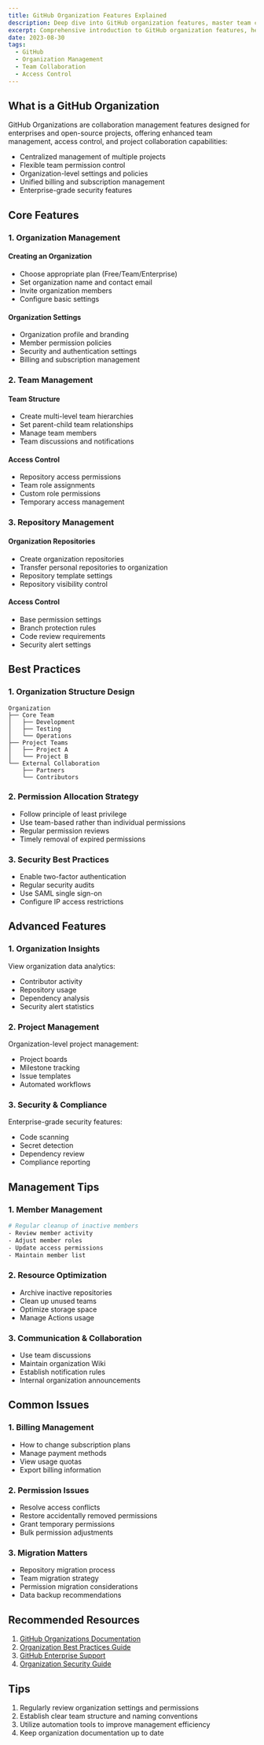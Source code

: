```yaml
---
title: GitHub Organization Features Explained
description: Deep dive into GitHub organization features, master team collaboration management
excerpt: Comprehensive introduction to GitHub organization features, helping you better manage teams and projects
date: 2023-08-30
tags:
  - GitHub
  - Organization Management
  - Team Collaboration
  - Access Control
---
```


## What is a GitHub Organization

GitHub Organizations are collaboration management features designed for enterprises and open-source projects, offering enhanced team management, access control, and project collaboration capabilities:

- Centralized management of multiple projects
- Flexible team permission control
- Organization-level settings and policies
- Unified billing and subscription management
- Enterprise-grade security features

## Core Features

### 1. Organization Management

#### Creating an Organization

- Choose appropriate plan (Free/Team/Enterprise)
- Set organization name and contact email
- Invite organization members
- Configure basic settings

#### Organization Settings

- Organization profile and branding
- Member permission policies
- Security and authentication settings
- Billing and subscription management

### 2. Team Management

#### Team Structure

- Create multi-level team hierarchies
- Set parent-child team relationships
- Manage team members
- Team discussions and notifications

#### Access Control

- Repository access permissions
- Team role assignments
- Custom role permissions
- Temporary access management

### 3. Repository Management

#### Organization Repositories

- Create organization repositories
- Transfer personal repositories to organization
- Repository template settings
- Repository visibility control

#### Access Control

- Base permission settings
- Branch protection rules
- Code review requirements
- Security alert settings

## Best Practices

### 1. Organization Structure Design

```plaintext
Organization
├── Core Team
│   ├── Development
│   ├── Testing
│   └── Operations
├── Project Teams
│   ├── Project A
│   └── Project B
└── External Collaboration
    ├── Partners
    └── Contributors
```

### 2. Permission Allocation Strategy

- Follow principle of least privilege
- Use team-based rather than individual permissions
- Regular permission reviews
- Timely removal of expired permissions

### 3. Security Best Practices

- Enable two-factor authentication
- Regular security audits
- Use SAML single sign-on
- Configure IP access restrictions

## Advanced Features

### 1. Organization Insights

View organization data analytics:

- Contributor activity
- Repository usage
- Dependency analysis
- Security alert statistics

### 2. Project Management

Organization-level project management:

- Project boards
- Milestone tracking
- Issue templates
- Automated workflows

### 3. Security & Compliance

Enterprise-grade security features:

- Code scanning
- Secret detection
- Dependency review
- Compliance reporting

## Management Tips

### 1. Member Management

```bash
# Regular cleanup of inactive members
- Review member activity
- Adjust member roles
- Update access permissions
- Maintain member list
```

### 2. Resource Optimization

- Archive inactive repositories
- Clean up unused teams
- Optimize storage space
- Manage Actions usage

### 3. Communication & Collaboration

- Use team discussions
- Maintain organization Wiki
- Establish notification rules
- Internal organization announcements

## Common Issues

### 1. Billing Management

- How to change subscription plans
- Manage payment methods
- View usage quotas
- Export billing information

### 2. Permission Issues

- Resolve access conflicts
- Restore accidentally removed permissions
- Grant temporary permissions
- Bulk permission adjustments

### 3. Migration Matters

- Repository migration process
- Team migration strategy
- Permission migration considerations
- Data backup recommendations

## Recommended Resources

1. [GitHub Organizations Documentation](https://docs.github.com/organizations)
2. [Organization Best Practices Guide](https://resources.github.com/organizations/)
3. [GitHub Enterprise Support](https://support.github.com/enterprise)
4. [Organization Security Guide](https://docs.github.com/organizations/security)

## Tips

1. Regularly review organization settings and permissions
2. Establish clear team structure and naming conventions
3. Utilize automation tools to improve management efficiency
4. Keep organization documentation up to date
